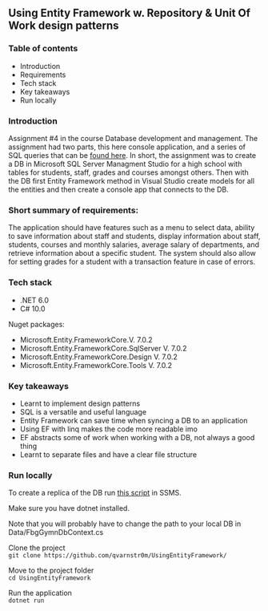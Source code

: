 ## Using Entity Framework w. Repository & Unit Of Work design patterns  
  
### Table of contents
+ Introduction
+ Requirements
+ Tech stack
+ Key takeaways
+ Run locally  

### Introduction
Assignment #4 in the course Database development and management. The assignment had two parts, this here console application, and a series of SQL queries that can be [found here](https://gist.github.com/qvarnstr0m/faedfabdf9161ea0dae4eaa73028cfb9). In short, the assignment was to create a DB in Microsoft SQL Server Managment Studio for a high school with tables for students, staff, grades and courses amongst others. Then with the DB first Entity Framework method in Visual Studio create models for all the entities and then create a console app that connects to the DB.

### Short summary of requirements:  
The application should have features such as a menu to select data, ability to save information about staff and students, display information about staff, students, courses and monthly salaries, average salary of departments, and retrieve information about a specific student. The system should also allow for setting grades for a student with a transaction feature in case of errors.
  
### Tech stack
+ .NET 6.0  
+ C# 10.0  
  
Nuget packages:  
+ Microsoft.Entity.FrameworkCore.V. 7.0.2  
+ Microsoft.Entity.FrameworkCore.SqlServer V. 7.0.2  
+ Microsoft.Entity.FrameworkCore.Design V. 7.0.2  
+ Microsoft.Entity.FrameworkCore.Tools V. 7.0.2  
  
### Key takeaways
+ Learnt to implement design patterns
+ SQL is a versatile and useful language
+ Entity Framework can save time when syncing a DB to an application
+ Using EF with linq makes the code more readable imo
+ EF abstracts some of work when working with a DB, not always a good thing
+ Learnt to separate files and have a clear file structure

### Run locally
To create a replica of the DB run [this script](https://gist.github.com/qvarnstr0m/a17e3164b53ab7816055f5f5dd8a73e9) in SSMS.  
  
  Make sure you have dotnet installed.  
    
  Note that you will probably have to change the path to your local DB in Data/FbgGymnDbContext.cs  
    
Clone the project  
```git clone https://github.com/qvarnstr0m/UsingEntityFramework/```  
  
Move to the project folder    
```cd UsingEntityFramework```
  
Run the application  
```dotnet run```  




